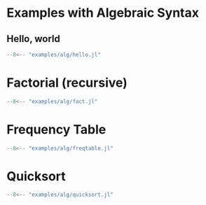 Examples with Algebraic Syntax
==============================

Hello, world
------------

```julia
--8<-- "examples/alg/hello.jl"
```


Factorial (recursive)
=====================

```julia
--8<-- "examples/alg/fact.jl"

```

Frequency Table
===============

```julia
--8<-- "examples/alg/freqtable.jl"

```

Quicksort
=========

```julia
--8<-- "examples/alg/quicksort.jl"

```







